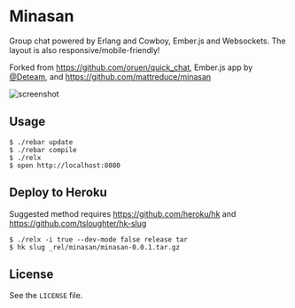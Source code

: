 # Minasan

Group chat powered by Erlang and Cowboy, Ember.js and Websockets. The layout is
also responsive/mobile-friendly!

Forked from <https://github.com/oruen/quick_chat>, Ember.js app by [@Deteam](https://github.com/deteam), and <https://github.com/mattreduce/minasan>

![screenshot](http://f.cl.ly/items/0x0L3b2k1q1M1b2Q2d23/minasan.png)

## Usage

    $ ./rebar update
    $ ./rebar compile
    $ ./relx
    $ open http://localhost:8080

## Deploy to Heroku

Suggested method requires <https://github.com/heroku/hk> and <https://github.com/tsloughter/hk-slug>

    $ ./relx -i true --dev-mode false release tar
    $ hk slug _rel/minasan/minasan-0.0.1.tar.gz

## License

See the `LICENSE` file.
